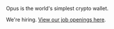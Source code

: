 Opus is the world's simplest crypto wallet.

We're hiring. [View our job openings here](github.com/opuswallet/opus-jobs).
